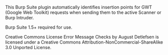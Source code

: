 This Burp Suite plugin automatically identifies insertion points for GWT (Google Web Toolkit) requests when sending them to the active Scanner or Burp Intruder.

Burp Suite 1.5+ required for use.

Creative Commons License
Error Message Checks by August Detlefsen is licensed under a
Creative Commons Attribution-NonCommercial-ShareAlike 3.0 Unported License.
